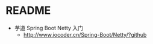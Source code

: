 # README

- 芋道 Spring Boot Netty 入门
    - <http://www.iocoder.cn/Spring-Boot/Netty/?github>

```java

```
